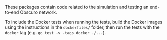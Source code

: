 These packages contain code related to the simulation and testing an end-to-end Obscuro network.

To include the Docker tests when running the tests, build the Docker images using the instructions in the 
`dockerfiles/` folder, then run the tests with the `docker` tag (e.g. `go test -v -tags docker ./...`).
